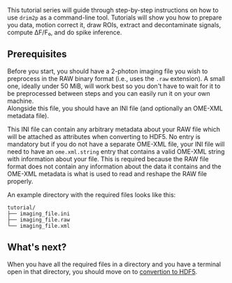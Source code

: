 This tutorial series will guide through step-by-step instructions on how to use `drim2p` as a command-line tool. Tutorials will show you how to prepare you data, motion correct it, draw ROIs, extract and decontaminate signals, compute ΔF/F₀, and do spike inference.

## Prerequisites

Before you start, you should have a 2-photon imaging file you wish to preprocess in the RAW binary format (i.e., uses the `.raw` extension). A small one, ideally under 50 MiB, will work best so you don't have to wait for it to be preprocessed between steps and you can easily run it on your own machine.  
Alongside this file, you should have an INI file (and optionally an OME-XML metadata file).

This INI file can contain any arbitrary metadata about your RAW file which will be attached as attributes when converting to HDF5. No entry is mandatory but if you do not have a separate OME-XML file, your INI file will need to have an `ome.xml.string` entry that contains a valid OME-XML string with information about your file. This is required because the RAW file format does not contain any information about the data it contains and the OME-XML metadata is what is used to read and reshape the RAW file properly.

An example directory with the required files looks like this:

```shell
tutorial/
├── imaging_file.ini
├── imaging_file.raw
└── imaging_file.xml
```

## What's next?

When you have all the required files in a directory and you have a terminal open in that directory, you should move on to [convertion to HDF5](converting-to-hdf5.md).
